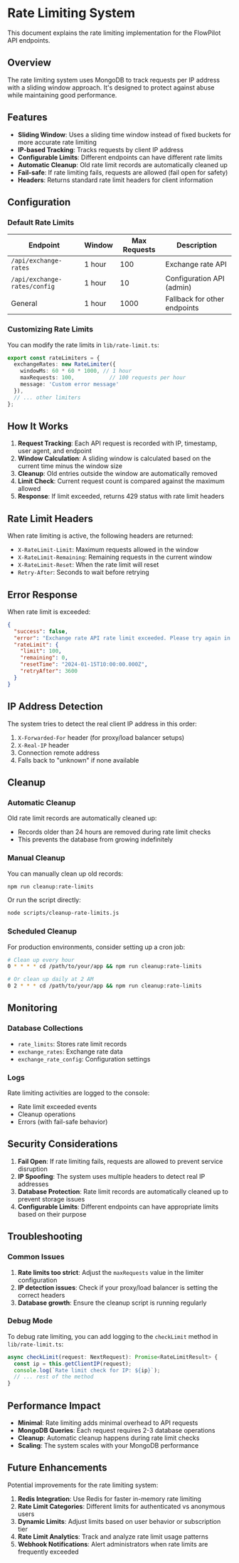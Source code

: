 # Rate Limiting System

This document explains the rate limiting implementation for the FlowPilot API endpoints.

## Overview

The rate limiting system uses MongoDB to track requests per IP address with a sliding window approach. It's designed to protect against abuse while maintaining good performance.

## Features

- **Sliding Window**: Uses a sliding time window instead of fixed buckets for more accurate rate limiting
- **IP-based Tracking**: Tracks requests by client IP address
- **Configurable Limits**: Different endpoints can have different rate limits
- **Automatic Cleanup**: Old rate limit records are automatically cleaned up
- **Fail-safe**: If rate limiting fails, requests are allowed (fail open for safety)
- **Headers**: Returns standard rate limit headers for client information

## Configuration

### Default Rate Limits

| Endpoint | Window | Max Requests | Description |
|----------|--------|--------------|-------------|
| `/api/exchange-rates` | 1 hour | 100 | Exchange rate API |
| `/api/exchange-rates/config` | 1 hour | 10 | Configuration API (admin) |
| General | 1 hour | 1000 | Fallback for other endpoints |

### Customizing Rate Limits

You can modify the rate limits in `lib/rate-limit.ts`:

```typescript
export const rateLimiters = {
  exchangeRates: new RateLimiter({
    windowMs: 60 * 60 * 1000, // 1 hour
    maxRequests: 100,           // 100 requests per hour
    message: 'Custom error message'
  }),
  // ... other limiters
};
```

## How It Works

1. **Request Tracking**: Each API request is recorded with IP, timestamp, user agent, and endpoint
2. **Window Calculation**: A sliding window is calculated based on the current time minus the window size
3. **Cleanup**: Old entries outside the window are automatically removed
4. **Limit Check**: Current request count is compared against the maximum allowed
5. **Response**: If limit exceeded, returns 429 status with rate limit headers

## Rate Limit Headers

When rate limiting is active, the following headers are returned:

- `X-RateLimit-Limit`: Maximum requests allowed in the window
- `X-RateLimit-Remaining`: Remaining requests in the current window
- `X-RateLimit-Reset`: When the rate limit will reset
- `Retry-After`: Seconds to wait before retrying

## Error Response

When rate limit is exceeded:

```json
{
  "success": false,
  "error": "Exchange rate API rate limit exceeded. Please try again in an hour.",
  "rateLimit": {
    "limit": 100,
    "remaining": 0,
    "resetTime": "2024-01-15T10:00:00.000Z",
    "retryAfter": 3600
  }
}
```

## IP Address Detection

The system tries to detect the real client IP address in this order:

1. `X-Forwarded-For` header (for proxy/load balancer setups)
2. `X-Real-IP` header
3. Connection remote address
4. Falls back to "unknown" if none available

## Cleanup

### Automatic Cleanup

Old rate limit records are automatically cleaned up:
- Records older than 24 hours are removed during rate limit checks
- This prevents the database from growing indefinitely

### Manual Cleanup

You can manually clean up old records:

```bash
npm run cleanup:rate-limits
```

Or run the script directly:

```bash
node scripts/cleanup-rate-limits.js
```

### Scheduled Cleanup

For production environments, consider setting up a cron job:

```bash
# Clean up every hour
0 * * * * cd /path/to/your/app && npm run cleanup:rate-limits

# Or clean up daily at 2 AM
0 2 * * * cd /path/to/your/app && npm run cleanup:rate-limits
```

## Monitoring

### Database Collections

- `rate_limits`: Stores rate limit records
- `exchange_rates`: Exchange rate data
- `exchange_rate_config`: Configuration settings

### Logs

Rate limiting activities are logged to the console:
- Rate limit exceeded events
- Cleanup operations
- Errors (with fail-safe behavior)

## Security Considerations

1. **Fail Open**: If rate limiting fails, requests are allowed to prevent service disruption
2. **IP Spoofing**: The system uses multiple headers to detect real IP addresses
3. **Database Protection**: Rate limit records are automatically cleaned up to prevent storage issues
4. **Configurable Limits**: Different endpoints can have appropriate limits based on their purpose

## Troubleshooting

### Common Issues

1. **Rate limits too strict**: Adjust the `maxRequests` value in the limiter configuration
2. **IP detection issues**: Check if your proxy/load balancer is setting the correct headers
3. **Database growth**: Ensure the cleanup script is running regularly

### Debug Mode

To debug rate limiting, you can add logging to the `checkLimit` method in `lib/rate-limit.ts`:

```typescript
async checkLimit(request: NextRequest): Promise<RateLimitResult> {
  const ip = this.getClientIP(request);
  console.log(`Rate limit check for IP: ${ip}`);
  // ... rest of the method
}
```

## Performance Impact

- **Minimal**: Rate limiting adds minimal overhead to API requests
- **MongoDB Queries**: Each request requires 2-3 database operations
- **Cleanup**: Automatic cleanup happens during rate limit checks
- **Scaling**: The system scales with your MongoDB performance

## Future Enhancements

Potential improvements for the rate limiting system:

1. **Redis Integration**: Use Redis for faster in-memory rate limiting
2. **Rate Limit Categories**: Different limits for authenticated vs anonymous users
3. **Dynamic Limits**: Adjust limits based on user behavior or subscription tier
4. **Rate Limit Analytics**: Track and analyze rate limit usage patterns
5. **Webhook Notifications**: Alert administrators when rate limits are frequently exceeded
